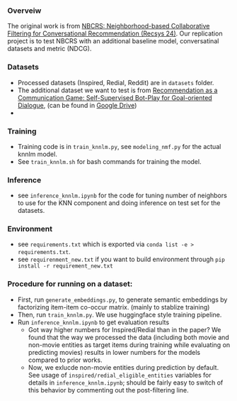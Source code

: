 
### Overveiw
The original work is from [NBCRS: Neighborhood-based Collaborative Filtering for Conversational Recommendation (Recsys 24)](https://github.com/zhouhanxie/neighborhood-based-CF-for-CRS/tree/main). Our replication project is to test NBCRS with an additional baseline model, conversatinal datasets and metric (NDCG).

### Datasets

- Processed datasets (Inspired, Redial, Reddit) are in ```datasets``` folder.
- The additional dataset we want to test is from [Recommendation as a Communication Game:
Self-Supervised Bot-Play for Goal-oriented Dialogue](https://arxiv.org/pdf/1909.03922), (can be found in [Google Drive](https://drive.google.com/drive/folders/1nilk6FUktW2VjNlATdM0VMehzSOPIvJ0))
- 

### Training

- Training code is in ```train_knnlm.py```, see ```modeling_nmf.py``` for the actual knnlm model.
- See ```train_knnlm.sh``` for bash commands for training the model.

### Inference
- see ```inference_knnlm.ipynb``` for the code for tuning number of neighbors to use for the KNN component and doing inference on test set for the datasets.

### Environment

- see ```requirements.txt``` which is exported via ```conda list -e > requirements.txt```.
- see ```requirenment_new.txt``` if you want to build environment through ```pip install -r requirement_new.txt```

### Procedure for running on a dataset:

- First, run ```generate_embeddings.py```, to generate semantic embeddings by factorizing item-item co-occur matrix. (mainly to stablize training)
- Then, run ```train_knnlm.py```. We use huggingface style training pipeline.
- Run ```inference_knnlm.ipynb``` to get evaluation results
   - Got way higher numbers for Inspired/Redial than in the paper? We found that the way we processed the data (including both movie and non-movie entities as target items during training while evaluating on predicting movies) results in lower numbers for the models compared to prior works.
   - Now, we exlucde non-movie entities during prediction by default. See usage of ```inspired/redial_eligible_entities``` variables for details in ```inference_knnlm.ipynb```; should be fairly easy to switch of this behavior by commenting out the post-filtering line.
   



